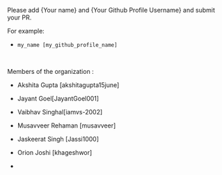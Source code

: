 Please add {Your name} and {Your Github Profile Username} and submit your PR. <br>

For example: <br> 

*  ``` my_name [my_github_profile_name] ```

<br>

Members of the organization : <br>

* Akshita Gupta [akshitagupta15june]
* Jayant Goel[JayantGoel001]
* Vaibhav Singhal[iamvs-2002]
* Musavveer Rehaman [musavveer]

* Jaskeerat Singh [Jassi1000]

* Orion Joshi [khageshwor]

*
